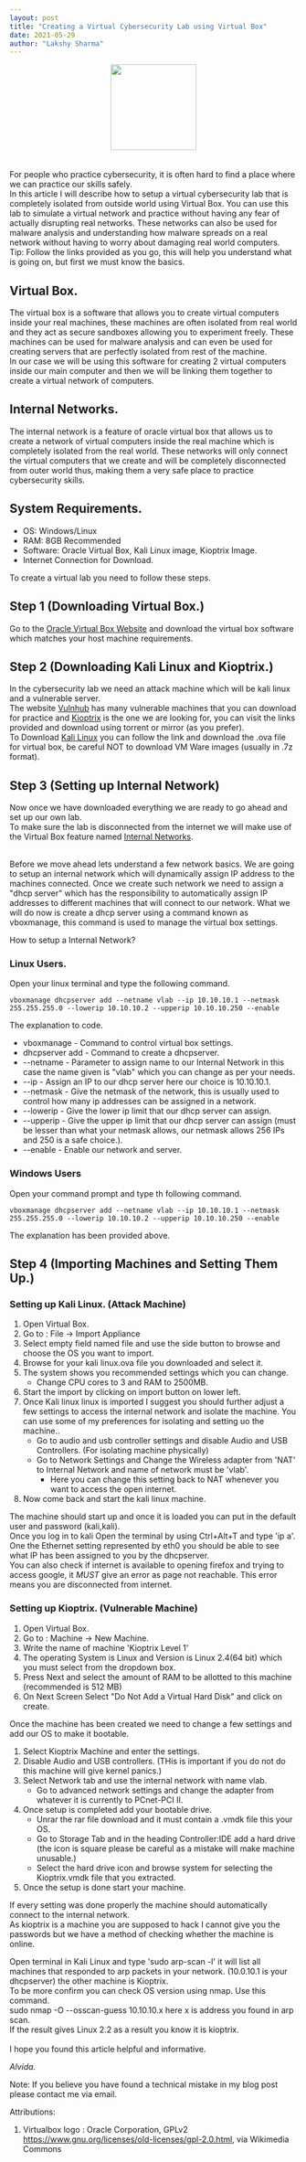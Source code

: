 ```yaml
---
layout: post
title: "Creating a Virtual Cybersecurity Lab using Virtual Box"
date: 2021-05-29
author: "Lakshy Sharma"
---
```

<div style="text-align: center"><img width="150" height="150" src="/The-Thought-Archive/assets/media/Virtualbox-logo.png"></div>
<br><br>
For people who practice cybersecurity, it is often hard to find a place where we can practice our skills safely.<br>
In this article I will describe how to setup a virtual cybersecurity lab that is completely isolated from outside world using Virtual Box. You can use this lab to simulate a virtual network and practice without having any fear of actually disrupting real networks. These networks can also be used for malware analysis and understanding how malware spreads on a real network without having to worry about damaging real world computers.<br>
<!--display-->
Tip: Follow the links provided as you go, this will help you understand what is going on, but first we must know the basics.<br>

## Virtual Box.

The virtual box is a software that allows you to create virtual computers inside your real machines, these machines are often isolated from real world and they act as secure sandboxes allowing you to experiment freely. These machines can be used for malware analysis and can even be used for creating servers that are perfectly isolated from rest of the machine.<br>
In our case we will be using this software for creating 2 virtual computers inside our main computer and then we will be linking them together to create a virtual network of computers.<br>

## Internal Networks.

The internal network is a feature of oracle virtual box that allows us to create a network of virtual computers inside the real machine which is completely isolated from the real world. These networks will only connect the virtual computers that we create and will be completely disconnected from outer world thus, making them a very safe place to practice cybersecurity skills.

## System Requirements.
- OS: Windows/Linux
- RAM: 8GB Recommended
- Software: Oracle Virtual Box, Kali Linux image, Kioptrix Image.
- Internet Connection for Download.

To create a virtual lab you need to follow these steps.

## Step 1 (Downloading Virtual Box.)

Go to the [Oracle Virtual Box Website](https://www.virtualbox.org/wiki/Downloads) and download the virtual box software which matches your host machine requirements.

## Step 2 (Downloading Kali Linux and Kioptrix.)

In the cybersecurity lab we need an attack machine which will be kali linux and a vulnerable server.<br>
The website [Vulnhub](https://www.vulnhub.com/) has many vulnerable machines that you can download for practice and [Kioptrix](https://www.vulnhub.com/entry/kioptrix-level-1-1,22/) is the one we are looking for, you can visit the links provided and download using torrent or mirror (as you prefer).<br>
To Download [Kali Linux](https://www.offensive-security.com/kali-linux-vm-vmware-virtualbox-image-download/#1572305786534-030ce714-cc3b) you can follow the link and download the .ova file for virtual box, be careful NOT to download VM Ware images (usually in .7z format).<br>

## Step 3 (Setting up Internal Network)

Now once we have downloaded everything we are ready to go ahead and set up our own lab.<br>
To make sure the lab is disconnected from the internet we will make use of the Virtual Box feature named [Internal Networks](https://docs.oracle.com/en/virtualization/virtualbox/6.0/user/network_internal.html).<br><br>

Before we move ahead lets understand a few network basics.
We are going to setup an internal network which will dynamically assign IP address to the machines connected. Once we create such network we need to assign a "dhcp server" which has the responsibility to automatically assign IP addresses to different machines that will connect to our network. What we will do now is create a dhcp server using a command known as vboxmanage, this command is used to manage the virtual box settings.<br>

How to setup a Internal Network?<br>

### Linux Users.

Open your linux terminal and type the following command.

    vboxmanage dhcpserver add --netname vlab --ip 10.10.10.1 --netmask 255.255.255.0 --lowerip 10.10.10.2 --upperip 10.10.10.250 --enable

The explanation to code.<br>
- vboxmanage - Command to control virtual box settings.
- dhcpserver add - Command to create a dhcpserver.
- --netname - Parameter to assign name to our Internal Network in this case the name given is "vlab" which you can change as per your needs.
- --ip - Assign an IP to our dhcp server here our choice is 10.10.10.1.
- --netmask - Give the netmask of the network, this is usually used to control how many ip addresses can be assigned in a network.
- --lowerip - Give the lower ip limit that our dhcp server can assign.
- --upperip - Give the upper ip limit that our dhcp server can assign (must be lesser than what your netmask allows, our netmask allows 256 IPs and 250 is a safe choice.).
- --enable - Enable our network and server.

### Windows Users

Open your command prompt and type th following command.

    vboxmanage dhcpserver add --netname vlab --ip 10.10.10.1 --netmask 255.255.255.0 --lowerip 10.10.10.2 --upperip 10.10.10.250 --enable

The explanation has been provided above.<br>

## Step 4 (Importing Machines and Setting Them Up.)

### Setting up Kali Linux. (Attack Machine)

1. Open Virtual Box.
2. Go to : File -> Import Appliance
3. Select empty field named file and use the side button to browse and choose the OS you want to import.
4. Browse for your kali linux.ova file you downloaded and select it.
5. The system shows you recommended settings which you can change.
    * Change CPU cores to 3 and RAM to 2500MB.
6. Start the import by clicking on import button on lower left.
7. Once Kali linux linux is imported I suggest you should further adjust a few settings to access the internal network and isolate the machine. You can use some of my preferences for isolating and setting uo the machine..
    * Go to audio and usb controller settings and disable Audio and USB Controllers. (For isolating machine physically)
    * Go to Network Settings and Change the Wireless adapter from 'NAT' to Internal Network and name of network must be 'vlab'.
        - Here you can change this setting back to NAT whenever you want to access the open internet.
6. Now come back and start the kali linux machine.

The machine should start up and once it is loaded you can put in the default user and password (kali,kali).<br>
Once you log in to kali Open the terminal by using Ctrl+Alt+T and type 'ip a'.<br>
One the Ethernet setting represented by eth0 you should be able to see what IP has been assigned to you by the dhcpserver.<br>
You can also check if internet is available to opening firefox and trying to access google, it *MUST* give an error as page not reachable. This error means you are disconnected from internet.

### Setting up Kioptrix. (Vulnerable Machine)

1. Open Virtual Box.
2. Go to : Machine -> New Machine.
3. Write the name of machine 'Kioptrix Level 1'
4. The operating System is Linux and Version is Linux 2.4(64 bit) which you must select from the dropdown box.
5. Press Next and select the amount of RAM to be allotted to this machine (recommended is 512 MB)
6. On Next Screen Select "Do Not Add a Virtual Hard Disk" and click on create.

Once the machine has been created we need to change a few settings and add our OS to make it bootable.

1. Select Kioptrix Machine and enter the settings.
2. Disable Audio and USB controllers. (THis is important if you do not do this machine will give kernel panics.)
3. Select Network tab and use the internal network with name vlab.
    * Go to advanced network settings and change the adapter from whatever it is currently to PCnet-PCI II.
4. Once setup is completed add your bootable drive.
    * Unrar the rar file download and it must contain a .vmdk file this your OS.
    * Go to Storage Tab and in the heading Controller:IDE add a hard drive (the icon is square please be careful as a mistake will make machine unusable.)
    * Select the hard drive icon and browse system for selecting the Kioptrix.vmdk file that you extracted.
5. Once the setup is done start your machine.

If every setting was done properly the machine should automatically connect to the internal network.<br>
As kioptrix is a machine you are supposed to hack I cannot give you the passwords but we have a method of checking whether the machine is online.

Open terminal in Kali Linux and type 'sudo arp-scan -l' it will list all machines that responded to arp packets in your network. (10.0.10.1 is your dhcpserver) the other machine is Kioptrix.<br>
To be more confirm you can check OS version using nmap. Use this command.<br>
sudo nmap -O --osscan-guess 10.10.10.x here x is address you found in arp scan.<br>
If the result gives Linux 2.2 as a result you know it is kioptrix.
<br><br>
I hope you found this article helpful and informative.

*Alvida.*

Note: If you believe you have found a technical mistake in my blog post please contact me via email.

Attributions:

1. Virtualbox logo : Oracle Corporation, GPLv2 <https://www.gnu.org/licenses/old-licenses/gpl-2.0.html>, via Wikimedia Commons